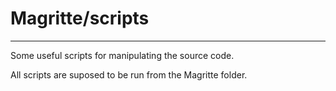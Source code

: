 # Magritte/scripts
---

Some useful scripts for manipulating the source code.

All scripts are suposed to be run from the Magritte folder.
